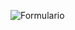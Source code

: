![Formulario](https://github.com/matheuspedrosam/Projetos-Html-e-Css/assets/99772255/0f720de2-6211-4cfa-8ef3-48782db2adf2)
